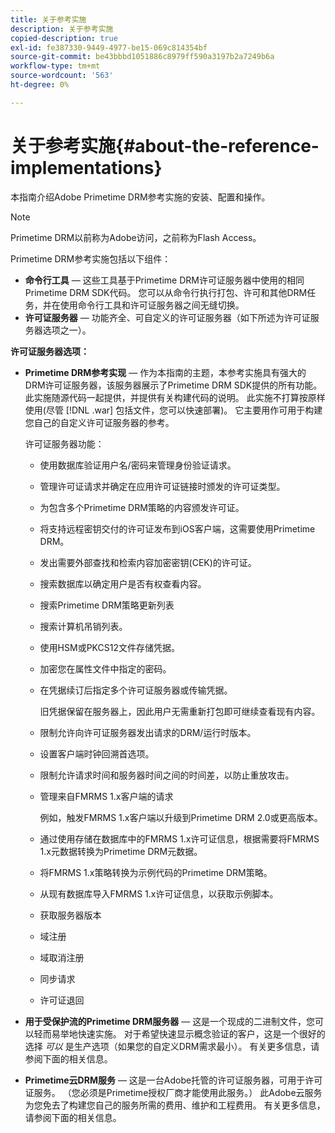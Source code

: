 ```yaml
---
title: 关于参考实施
description: 关于参考实施
copied-description: true
exl-id: fe387330-9449-4977-be15-069c814354bf
source-git-commit: be43bbbd1051886c8979ff590a3197b2a7249b6a
workflow-type: tm+mt
source-wordcount: '563'
ht-degree: 0%

---
```


# 关于参考实施{#about-the-reference-implementations}

本指南介绍Adobe Primetime DRM参考实施的安装、配置和操作。

>[!NOTE]
>
>Primetime DRM以前称为Adobe访问，之前称为Flash Access。

Primetime DRM参考实施包括以下组件：

* **命令行工具**  — 这些工具基于Primetime DRM许可证服务器中使用的相同Primetime DRM SDK代码。 您可以从命令行执行打包、许可和其他DRM任务，并在使用命令行工具和许可证服务器之间无缝切换。
* **许可证服务器**  — 功能齐全、可自定义的许可证服务器（如下所述为许可证服务器选项之一）。

**许可证服务器选项：**

* **Primetime DRM参考实现**  — 作为本指南的主题，本参考实施具有强大的DRM许可证服务器，该服务器展示了Primetime DRM SDK提供的所有功能。 此实施随源代码一起提供，并提供有关构建代码的说明。 此实施不打算按原样使用(尽管 [!DNL .war] 包括文件，您可以快速部署)。 它主要用作可用于构建您自己的自定义许可证服务器的参考。

   许可证服务器功能：

   * 使用数据库验证用户名/密码来管理身份验证请求。
   * 管理许可证请求并确定在应用许可证链接时颁发的许可证类型。
   * 为包含多个Primetime DRM策略的内容颁发许可证。
   * 将支持远程密钥交付的许可证发布到iOS客户端，这需要使用Primetime DRM。
   * 发出需要外部查找和检索内容加密密钥(CEK)的许可证。
   * 搜索数据库以确定用户是否有权查看内容。
   * 搜索Primetime DRM策略更新列表
   * 搜索计算机吊销列表。
   * 使用HSM或PKCS12文件存储凭据。
   * 加密您在属性文件中指定的密码。
   * 在凭据续订后指定多个许可证服务器或传输凭据。

      旧凭据保留在服务器上，因此用户无需重新打包即可继续查看现有内容。
   * 限制允许向许可证服务器发出请求的DRM/运行时版本。
   * 设置客户端时钟回溯首选项。
   * 限制允许请求时间和服务器时间之间的时间差，以防止重放攻击。
   * 管理来自FMRMS 1.x客户端的请求

      例如，触发FMRMS 1.x客户端以升级到Primetime DRM 2.0或更高版本。
   * 通过使用存储在数据库中的FMRMS 1.x许可证信息，根据需要将FMRMS 1.x元数据转换为Primetime DRM元数据。
   * 将FMRMS 1.x策略转换为示例代码的Primetime DRM策略。
   * 从现有数据库导入FMRMS 1.x许可证信息，以获取示例脚本。
   * 获取服务器版本
   * 域注册
   * 域取消注册
   * 同步请求
   * 许可证退回

* **用于受保护流的Primetime DRM服务器**  — 这是一个现成的二进制文件，您可以轻而易举地快速实施。 对于希望快速显示概念验证的客户，这是一个很好的选择 *可以* 是生产选项（如果您的自定义DRM需求最小）。 有关更多信息，请参阅下面的相关信息。

* **Primetime云DRM服务**  — 这是一台Adobe托管的许可证服务器，可用于许可证服务。 （您必须是Primetime授权厂商才能使用此服务。） 此Adobe云服务为您免去了构建您自己的服务所需的费用、维护和工程费用。 有关更多信息，请参阅下面的相关信息。
